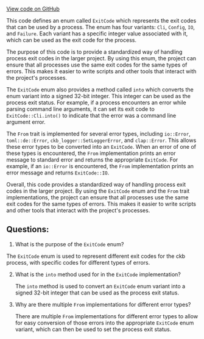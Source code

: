 [View code on GitHub](https://github.com/nervosnetwork/ckb/util/app-config/src/exit_code.rs)

This code defines an enum called `ExitCode` which represents the exit codes that can be used by a process. The enum has four variants: `Cli`, `Config`, `IO`, and `Failure`. Each variant has a specific integer value associated with it, which can be used as the exit code for the process. 

The purpose of this code is to provide a standardized way of handling process exit codes in the larger project. By using this enum, the project can ensure that all processes use the same exit codes for the same types of errors. This makes it easier to write scripts and other tools that interact with the project's processes.

The `ExitCode` enum also provides a method called `into` which converts the enum variant into a signed 32-bit integer. This integer can be used as the process exit status. For example, if a process encounters an error while parsing command line arguments, it can set its exit code to `ExitCode::Cli.into()` to indicate that the error was a command line argument error.

The `From` trait is implemented for several error types, including `io::Error`, `toml::de::Error`, `ckb_logger::SetLoggerError`, and `clap::Error`. This allows these error types to be converted into an `ExitCode`. When an error of one of these types is encountered, the `From` implementation prints an error message to standard error and returns the appropriate `ExitCode`. For example, if an `io::Error` is encountered, the `From` implementation prints an error message and returns `ExitCode::IO`.

Overall, this code provides a standardized way of handling process exit codes in the larger project. By using the `ExitCode` enum and the `From` trait implementations, the project can ensure that all processes use the same exit codes for the same types of errors. This makes it easier to write scripts and other tools that interact with the project's processes.
## Questions: 
 1. What is the purpose of the `ExitCode` enum?
   
   The `ExitCode` enum is used to represent different exit codes for the ckb process, with specific codes for different types of errors.

2. What is the `into` method used for in the `ExitCode` implementation?
   
   The `into` method is used to convert an `ExitCode` enum variant into a signed 32-bit integer that can be used as the process exit status.

3. Why are there multiple `From` implementations for different error types?
   
   There are multiple `From` implementations for different error types to allow for easy conversion of those errors into the appropriate `ExitCode` enum variant, which can then be used to set the process exit status.